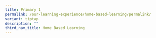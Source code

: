 ```yaml
---
title: Primary 1
permalink: /our-learning-experience/home-based-learning/permalink/
variant: tiptap
description: ""
third_nav_title: Home Based Learning
---
```

